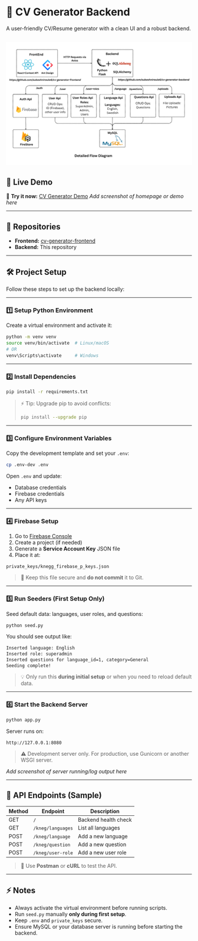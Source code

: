 # 📄 CV Generator Backend

A user-friendly CV/Resume generator with a clean UI and a robust backend.

![Architecture Diagram](docs/architecture-diagram.png)
---

## 🚀 Live Demo

🎯 **Try it now:** [CV Generator Demo](https://kneg.thebasanta.xyz)
*Add screenshot of homepage or demo here*

---

## 📂 Repositories

* **Frontend:** [cv-generator-frontend](https://github.com/subashniraula6/cv-generator-frontend)
* **Backend:** This repository

---

## 🛠️ Project Setup

Follow these steps to set up the backend locally:

---

### 1️⃣ Setup Python Environment

Create a virtual environment and activate it:

```bash
python -m venv venv
source venv/bin/activate  # Linux/macOS
# OR
venv\Scripts\activate     # Windows
```

---

### 2️⃣ Install Dependencies

```bash
pip install -r requirements.txt
```

> ⚡ Tip: Upgrade pip to avoid conflicts:
>
> ```bash
> pip install --upgrade pip
> ```

---

### 3️⃣ Configure Environment Variables

Copy the development template and set your `.env`:

```bash
cp .env-dev .env
```

Open `.env` and update:

* Database credentials
* Firebase credentials
* Any API keys

---

### 4️⃣ Firebase Setup

1. Go to [Firebase Console](https://console.firebase.google.com/)
2. Create a project (if needed)
3. Generate a **Service Account Key** JSON file
4. Place it at:

```
private_keys/knegg_firebase_p_keys.json
```

> 🔑 Keep this file secure and **do not commit** it to Git.

---

### 5️⃣ Run Seeders (First Setup Only)

Seed default data: languages, user roles, and questions:

```bash
python seed.py
```

You should see output like:

```
Inserted language: English
Inserted role: superadmin
Inserted questions for language_id=1, category=General
Seeding complete!
```

> 💡 Only run this **during initial setup** or when you need to reload default data.
---

### 6️⃣ Start the Backend Server

```bash
python app.py
```

Server runs on:

```
http://127.0.0.1:8080
```

> ⚠️ Development server only. For production, use Gunicorn or another WSGI server.

*Add screenshot of server running/log output here*

---

## 📝 API Endpoints (Sample)

| Method | Endpoint          | Description          |
| ------ | ----------------- | -------------------- |
| GET    | `/`               | Backend health check |
| GET    | `/kneg/languages` | List all languages   |
| POST   | `/kneg/language`  | Add a new language   |
| POST   | `/kneg/question`  | Add a new question   |
| POST   | `/kneg/user-role` | Add a new user role  |

> 🔧 Use **Postman** or **cURL** to test the API.
---

## ⚡ Notes

* Always activate the virtual environment before running scripts.
* Run `seed.py` manually **only during first setup**.
* Keep `.env` and `private_keys` secure.
* Ensure MySQL or your database server is running before starting the backend.
